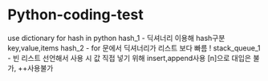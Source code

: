 # Python-coding-test
use dictionary for hash in python
hash_1 - 딕셔너리 이용해 hash구분  key,value,items
hash_2 - for 문에서 딕셔너리가 리스트 보다 빠름 ! 
stack_queue_1 - 빈 리스트 선언해서 사용 시 값 직접 넣기 위해 insert,append사용 [n]으로 대입은 불가, ++사용불가
